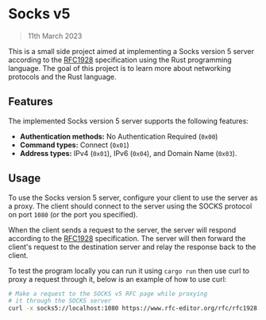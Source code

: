 # Socks v5
> 11th March 2023

This is a small side project aimed at implementing a Socks version 5 server 
according to the [RFC1928] specification using the Rust programming language. 
The goal of this project is to learn more about networking protocols and 
the Rust language.

## Features

The implemented Socks version 5 server supports the following features:

- **Authentication methods:** No Authentication Required (`0x00`) 
- **Command types:** Connect (`0x01`)
- **Address types:** IPv4 (`0x01`), IPv6 (`0x04`), and Domain Name (`0x03`).

## Usage

To use the Socks version 5 server, configure your client to use the server as a proxy. The client should connect to the 
server using the SOCKS protocol on port `1080` (or the port you specified).

When the client sends a request to the server, the server will respond according to the [RFC1928] specification. The 
server will then forward the client's request to the destination server and relay the response back to the client.

To test the program locally you can run it using `cargo run` then use curl to proxy a request through it, below is an
example of how to use curl:

```bash
# Make a request to the SOCKS v5 RFC page while proxying 
# it through the SOCKS server
curl -x socks5://localhost:1080 https://www.rfc-editor.org/rfc/rfc1928
```

[RFC1928]: https://www.rfc-editor.org/rfc/rfc1928